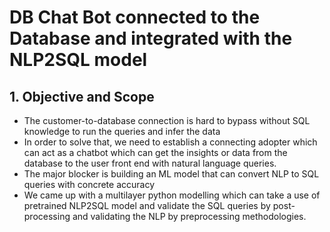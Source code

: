 # DB Chat Bot connected to the Database and integrated with the NLP2SQL model

## 1. Objective and Scope 
- The customer-to-database connection is hard to bypass without SQL knowledge to run the queries and infer the data 
- In order to solve that, we need to establish a connecting adopter which can act as a chatbot which can get the insights or data from the database to the user front end with natural language queries.  
- The major blocker is building an ML model that can convert NLP to SQL queries with concrete accuracy 
- We came up with a multilayer python modelling which can take a use of pretrained NLP2SQL model and validate the SQL queries by post-processing and validating the NLP by preprocessing methodologies. 
